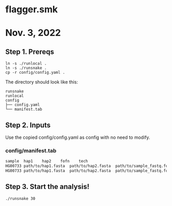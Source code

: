 # flagger.smk
# Nov. 3, 2022
## Step 1. Prereqs
```
ln -s ./runlocal .
ln -s ./runsnake .
cp -r config/config.yaml .
```
The directory should look like this:
```
runsnake
runlocal
config
├── config.yaml
└── manifest.tab
```
## Step 2. Inputs
Use the copied config/config.yaml as config with no need to modify.
### config/manifest.tab
```bash
sample	hap1	hap2	fofn	tech
HG00733	path/to/hap1.fasta	path/to/hap2.fasta	path/to/sample_fastq.fofn	hifi
HG00733	path/to/hap1.fasta	path/to/hap2.fasta	path/to/sample_fastq.fofn	ont
```
## Step 3. Start the analysis!
```bash
./runsnake 30
```